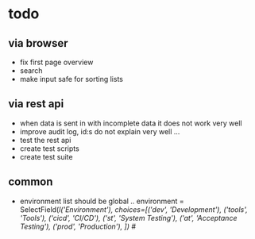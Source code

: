 # todo

## via browser
* fix first page overview
* search
* make input safe for sorting lists

## via rest api
* when data is sent in with incomplete data it does not work very well
* improve audit log, id:s do not explain very well ...
* test the rest api
* create test scripts
* create test suite

## common

* environment list should be global ..
environment = SelectField(_l('Environment'), choices=[('dev', 'Development'),
                                                      ('tools', 'Tools'),
                                                      ('cicd', 'CI/CD'),
                                                      ('st', 'System Testing'),
                                                      ('at', 'Acceptance Testing'),
                                                      ('prod', 'Production'),
                                                      ]) #_
